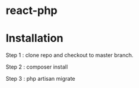 # react-php

# Installation
<p> Step 1 : clone repo and checkout to master branch.</p>
<p> Step 2 : composer install </p>
<p> Step 3 : php artisan migrate </p> 

